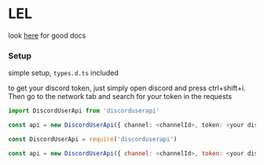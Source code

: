 # LEL

look [here](https://discord.com/developers/docs/resources/channel#embed-object) for good docs

### Setup

simple setup, `types.d.ts` included

to get your discord token, just simply open discord and press ctrl+shift+i. Then go to the network tab and search for your token in the requests

```typescript
import DiscordUserApi from 'discorduserapi'

const api = new DiscordUserApi({ channel: <channelId>, token: <your discord token> })
```

```javascript
const DiscordUserApi = require('discorduserapi')

const api = new DiscordUserApi({ channel: <channelId>, token: <your discord token> })
```